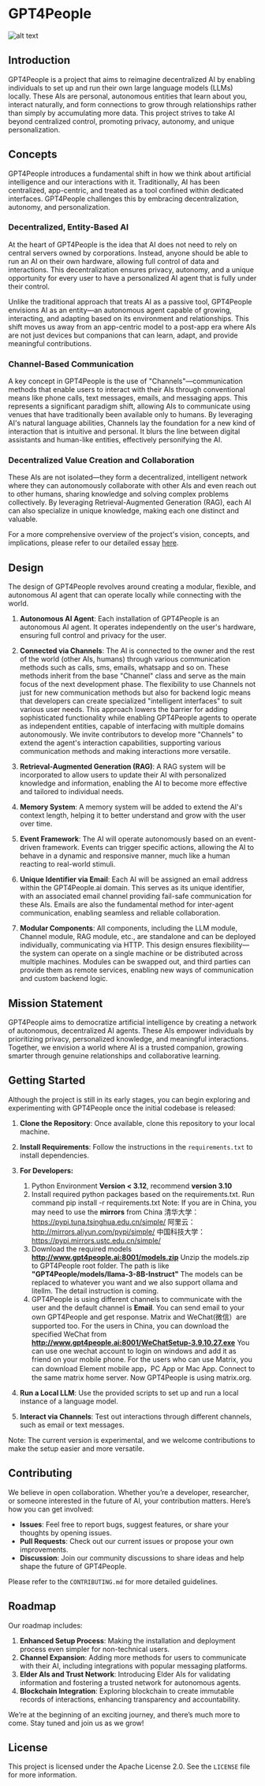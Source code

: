 # GPT4People
![alt text](https://github.com/cosmiciron/GPT4People/blob/main/GPT4People_Banner.jpg)

## Introduction
GPT4People is a project that aims to reimagine decentralized AI by enabling individuals to set up and run their own large language models (LLMs) locally. These AIs are personal, autonomous entities that learn about you, interact naturally, and form connections to grow through relationships rather than simply by accumulating more data. This project strives to take AI beyond centralized control, promoting privacy, autonomy, and unique personalization.

## Concepts
GPT4People introduces a fundamental shift in how we think about artificial intelligence and our interactions with it. Traditionally, AI has been centralized, app-centric, and treated as a tool confined within dedicated interfaces. GPT4People challenges this by embracing decentralization, autonomy, and personalization.

### Decentralized, Entity-Based AI
At the heart of GPT4People is the idea that AI does not need to rely on central servers owned by corporations. Instead, anyone should be able to run an AI on their own hardware, allowing full control of data and interactions. This decentralization ensures privacy, autonomy, and a unique opportunity for every user to have a personalized AI agent that is fully under their control.

Unlike the traditional approach that treats AI as a passive tool, GPT4People envisions AI as an entity—an autonomous agent capable of growing, interacting, and adapting based on its environment and relationships. This shift moves us away from an app-centric model to a post-app era where AIs are not just devices but companions that can learn, adapt, and provide meaningful contributions.

### Channel-Based Communication
A key concept in GPT4People is the use of "Channels"—communication methods that enable users to interact with their AIs through conventional means like phone calls, text messages, emails, and messaging apps. This represents a significant paradigm shift, allowing AIs to communicate using venues that have traditionally been available only to humans. By leveraging AI's natural language abilities, Channels lay the foundation for a new kind of interaction that is intuitive and personal. It blurs the line between digital assistants and human-like entities, effectively personifying the AI.

### Decentralized Value Creation and Collaboration
These AIs are not isolated—they form a decentralized, intelligent network where they can autonomously collaborate with other AIs and even reach out to other humans, sharing knowledge and solving complex problems collectively. By leveraging Retrieval-Augmented Generation (RAG), each AI can also specialize in unique knowledge, making each one distinct and valuable.

For a more comprehensive overview of the project's vision, concepts, and implications, please refer to our detailed essay [here](OVERVIEW.md).

## Design
The design of GPT4People revolves around creating a modular, flexible, and autonomous AI agent that can operate locally while connecting with the world.

1. **Autonomous AI Agent**: Each installation of GPT4People is an autonomous AI agent. It operates independently on the user's hardware, ensuring full control and privacy for the user.

2. **Connected via Channels**: The AI is connected to the owner and the rest of the world (other AIs, humans) through various communication methods such as calls, sms, emails, whatsapp and so on. These methods inherit from the base "Channel" class and serve as the main focus of the next development phase. The flexibility to use Channels not just for new communication methods but also for backend logic means that developers can create specialized "intelligent interfaces" to suit various user needs. This approach lowers the barrier for adding sophisticated functionality while enabling GPT4People agents to operate as independent entities, capable of interfacing with multiple domains autonomously. We invite contributors to develop more "Channels" to extend the agent's interaction capabilities, supporting various communication methods and making interactions more versatile.

3. **Retrieval-Augmented Generation (RAG)**: A RAG system will be incorporated to allow users to update their AI with personalized knowledge and information, enabling the AI to become more effective and tailored to individual needs.

4. **Memory System**: A memory system will be added to extend the AI's context length, helping it to better understand and grow with the user over time.

5. **Event Framework**: The AI will operate autonomously based on an event-driven framework. Events can trigger specific actions, allowing the AI to behave in a dynamic and responsive manner, much like a human reacting to real-world stimuli.

6. **Unique Identifier via Email**: Each AI will be assigned an email address within the GPT4People.ai domain. This serves as its unique identifier, with an associated email channel providing fail-safe communication for these AIs. Emails are also the fundamental method for inter-agent communication, enabling seamless and reliable collaboration.

7. **Modular Components**: All components, including the LLM module, Channel module, RAG module, etc., are standalone and can be deployed individually, communicating via HTTP. This design ensures flexibility—the system can operate on a single machine or be distributed across multiple machines. Modules can be swapped out, and third parties can provide them as remote services, enabling new ways of communication and custom backend logic.

## Mission Statement
GPT4People aims to democratize artificial intelligence by creating a network of autonomous, decentralized AI agents. These AIs empower individuals by prioritizing privacy, personalized knowledge, and meaningful interactions. Together, we envision a world where AI is a trusted companion, growing smarter through genuine relationships and collaborative learning.

## Getting Started
Although the project is still in its early stages, you can begin exploring and experimenting with GPT4People once the initial codebase is released:

1. **Clone the Repository**: Once available, clone this repository to your local machine.
2. **Install Requirements**: Follow the instructions in the `requirements.txt` to install dependencies.
3. **For Developers:**
   1. Python Environment **Version < 3.12**, recommend **version 3.10**
   2. Install required python packages based on the requirements.txt. Run command pip install -r requirements.txt
      Note: If you are in China, you may need to use the **mirrors** from China
      清华大学：https://pypi.tuna.tsinghua.edu.cn/simple/
      阿里云：http://mirrors.aliyun.com/pypi/simple/
      中国科技大学：https://pypi.mirrors.ustc.edu.cn/simple/
   3. Download the required models **http://www.gpt4people.ai:8001/models.zip**
      Unzip the models.zip to GPT4People root folder. The path is like **"GPT4People/models/llama-3-8B-Instruct"**
      The models can be replaced to whatever you want and we also support ollama and litellm. The detail instruction is coming.
   4. GPT4People is using different channels to communicate with the user and the default channel is **Email**. You can send email to your own GPT4People and get response.
      Matrix and WeChat(微信）are supported too.
      For the users in China, you can download the specified WeChat from **http://www.gpt4people.ai:8001/WeChatSetup-3.9.10.27.exe**
      You can use one wechat account to login on windows and add it as friend on your mobile phone.
      For the users who can use Matrix, you can download Element mobile app，PC App or Mac App. Connect to the same matrix home server. Now GPT4People is using matrix.org.
    
4. **Run a Local LLM**: Use the provided scripts to set up and run a local instance of a language model.
5. **Interact via Channels**: Test out interactions through different channels, such as email or text messages.

Note: The current version is experimental, and we welcome contributions to make the setup easier and more versatile.

## Contributing
We believe in open collaboration. Whether you’re a developer, researcher, or someone interested in the future of AI, your contribution matters. Here’s how you can get involved:

- **Issues**: Feel free to report bugs, suggest features, or share your thoughts by opening issues.
- **Pull Requests**: Check out our current issues or propose your own improvements.
- **Discussion**: Join our community discussions to share ideas and help shape the future of GPT4People.

Please refer to the `CONTRIBUTING.md` for more detailed guidelines.

## Roadmap
Our roadmap includes:

1. **Enhanced Setup Process**: Making the installation and deployment process even simpler for non-technical users.
2. **Channel Expansion**: Adding more methods for users to communicate with their AI, including integrations with popular messaging platforms.
3. **Elder AIs and Trust Network**: Introducing Elder AIs for validating information and fostering a trusted network for autonomous agents.
4. **Blockchain Integration**: Exploring blockchain to create immutable records of interactions, enhancing transparency and accountability.

We’re at the beginning of an exciting journey, and there’s much more to come. Stay tuned and join us as we grow!

## License
This project is licensed under the Apache License 2.0. See the `LICENSE` file for more information.
